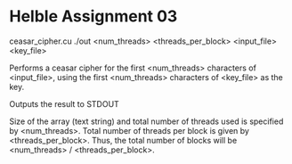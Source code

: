 Helble Assignment 03
====================

ceasar_cipher.cu
./out <num_threads> <threads_per_block> <input_file> <key_file>

Performs a ceasar cipher for the first <num_threads> characters of <input_file>, using the first <num_threads> 
characters of <key_file> as the key.

Outputs the result to STDOUT

Size of the array (text string) and total number of threads used is specified by <num_threads>. 
Total number of threads per block is given by <threads_per_block>.
Thus, the total number of blocks will be <num_threads> / <threads_per_block>.
